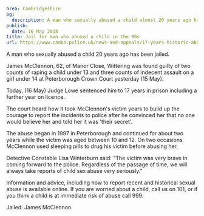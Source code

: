 ```yaml
area: Cambridgeshire
og:
  description: A man who sexually abused a child almost 20 years ago has been jailed.
publish:
  date: 16 May 2018
title: Jail for man who abused a child in the 90s
url: https://www.cambs.police.uk/news-and-appeals/17-years-historic-abuse
```

A man who sexually abused a child 20 years ago has been jailed.

James McClennon, 62, of Manor Close, Wittering was found guilty of two counts of raping a child under 13 and three counts of indecent assault on a girl under 14 at Peterborough Crown Court yesterday (15 May).

Today, (16 May) Judge Lowe sentenced him to 17 years in prison including a further year on licence.

The court heard how it took McClennon's victim years to build up the courage to report the incidents to police after he convinced her that no one would believe her and told her it was 'their secret'.

The abuse began in 1997 in Peterborough and continued for about two years while the victim was aged between 10 and 12. On two occasions McClennon used sleeping pills to drug his victim before abusing her.

Detective Constable Lisa Winterburn said: "The victim was very brave in coming forward to the police. Regardless of the passage of time, we will always take reports of child sex abuse very seriously."

Information and advice, including how to report recent and historical sexual abuse is available online. If you are worried about a child, call us on 101, or if you think a child is at immediate risk of abuse call 999.

Jailed: James McClennon

